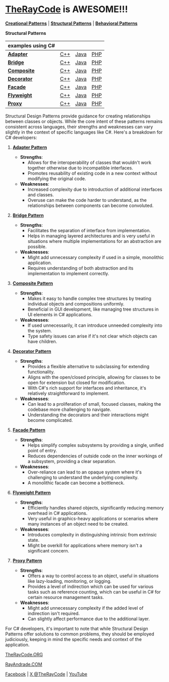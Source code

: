 # [TheRayCode](../../README.md) is AWESOME!!!

**[Creational Patterns](../Creational/README.md)** | **[Structural Patterns](../Structural/README.md)** | **[Behavioral Patterns](../Behavioral/README.md)**

**Structural Patterns**

| examples using C# | | | |
|----|---|---|---|
|**[Adapter](./Adapter/README.md)**  | [C++](../../CPP/Structural/Adapter/README.md) | [Java](../../Java/Structural/Adapter/README.md) | [PHP](../../PHP/Structural/Adapter/README.md) |
|**[Bridge](./Bridge/README.md)**  | [C++](../../CPP/Structural/Bridge/README.md) | [Java](../../Java/Structural/Bridge/README.md) | [PHP](../../PHP/Structural/Bridge/README.md) |
|**[Composite](./Composite/README.md)**  | [C++](../../CPP/Structural/Composite/README.md) | [Java](../../Java/Structural/Composite/README.md) | [PHP](../../PHP/Structural/Composite/README.md) |
|**[Decorator](./Decorator/README.md)**  | [C++](../../CPP/Structural/Decorator/README.md) | [Java](../../Java/Structural/Decorator/README.md) | [PHP](../../PHP/Structural/Decorator/README.md) |
|**[Facade](./Facade/README.md)**  | [C++](../../CPP/Structural/Facade/README.md) | [Java](../../Java/Structural/Facade/README.md) | [PHP](../../PHP/Structural/Facade/README.md) |
|**[Flyweight](./Flyweight/README.md)**  | [C++](../../CPP/Structural/Flyweight/README.md) | [Java](../../Java/Structural/Flyweight/README.md) | [PHP](../../PHP/Structural/Flyweight/README.md) |
|**[Proxy](./Proxy/README.md)**  | [C++](../../CPP/Structural/Proxy/README.md) | [Java](../../Java/Structural/Proxy/README.md) | [PHP](../../PHP/Structural/Proxy/README.md) |

Structural Design Patterns provide guidance for creating relationships between classes or objects. While the core intent of these patterns remains consistent across languages, their strengths and weaknesses can vary slightly in the context of specific languages like C#. Here's a breakdown for C# developers:

1. **[Adapter Pattern](Adapter/README.md)**
    - **Strengths**: 
        - Allows for the interoperability of classes that wouldn't work together otherwise due to incompatible interfaces.
        - Promotes reusability of existing code in a new context without modifying the original code.
    - **Weaknesses**: 
        - Increased complexity due to introduction of additional interfaces and classes.
        - Overuse can make the code harder to understand, as the relationships between components can become convoluted.

2. **[Bridge Pattern](Bridge/README.md)**
    - **Strengths**: 
        - Facilitates the separation of interface from implementation. 
        - Helps in managing layered architectures and is very useful in situations where multiple implementations for an abstraction are possible.
    - **Weaknesses**: 
        - Might add unnecessary complexity if used in a simple, monolithic application.
        - Requires understanding of both abstraction and its implementation to implement correctly.

3. **[Composite Pattern](Composite/README.md)**
    - **Strengths**: 
        - Makes it easy to handle complex tree structures by treating individual objects and compositions uniformly.
        - Beneficial in GUI development, like managing tree structures in UI elements in C# applications.
    - **Weaknesses**: 
        - If used unnecessarily, it can introduce unneeded complexity into the system.
        - Type safety issues can arise if it's not clear which objects can have children.

4. **[Decorator Pattern](Decorator/README.md)**
    - **Strengths**: 
        - Provides a flexible alternative to subclassing for extending functionality.
        - Aligns with the open/closed principle, allowing for classes to be open for extension but closed for modification.
        - With C#'s rich support for interfaces and inheritance, it's relatively straightforward to implement.
    - **Weaknesses**: 
        - Can lead to a proliferation of small, focused classes, making the codebase more challenging to navigate.
        - Understanding the decorators and their interactions might become complicated.

5. **[Facade Pattern](Facade/README.md)**
    - **Strengths**: 
        - Helps simplify complex subsystems by providing a single, unified point of entry.
        - Reduces dependencies of outside code on the inner workings of a subsystem, providing a clear separation.
    - **Weaknesses**: 
        - Over-reliance can lead to an opaque system where it's challenging to understand the underlying complexity.
        - A monolithic facade can become a bottleneck.

6. **[Flyweight Pattern](Flyweight/README.md)**
    - **Strengths**: 
        - Efficiently handles shared objects, significantly reducing memory overhead in C# applications.
        - Very useful in graphics-heavy applications or scenarios where many instances of an object need to be created.
    - **Weaknesses**: 
        - Introduces complexity in distinguishing intrinsic from extrinsic state.
        - Might be overkill for applications where memory isn't a significant concern.

7. **[Proxy Pattern](Proxy/README.md)**
    - **Strengths**: 
        - Offers a way to control access to an object, useful in situations like lazy-loading, monitoring, or logging.
        - Provides a level of indirection which can be used for various tasks such as reference counting, which can be useful in C# for certain resource management tasks.
    - **Weaknesses**: 
        - Might add unnecessary complexity if the added level of indirection isn't required.
        - Can slightly affect performance due to the additional layer.

For C# developers, it's important to note that while Structural Design Patterns offer solutions to common problems, they should be employed judiciously, keeping in mind the specific needs and context of the application.

[TheRayCode.ORG](https://www.TheRayCode.org)

[RayAndrade.COM](https://www.RayAndrade.com)

[Facebook](https://www.facebook.com/TheRayCode/) | [X @TheRayCode](https://www.x.com/TheRayCode/) | [YouTube](https://www.youtube.com/TheRayCode/)
 
